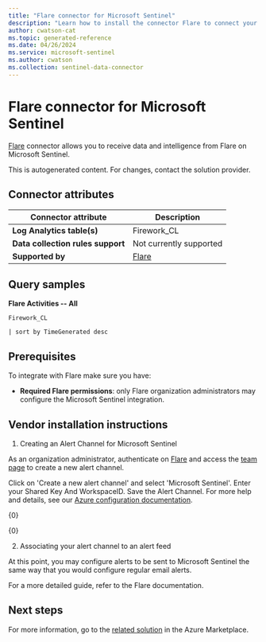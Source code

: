 ```yaml
---
title: "Flare connector for Microsoft Sentinel"
description: "Learn how to install the connector Flare to connect your data source to Microsoft Sentinel."
author: cwatson-cat
ms.topic: generated-reference
ms.date: 04/26/2024
ms.service: microsoft-sentinel
ms.author: cwatson
ms.collection: sentinel-data-connector
---
```


# Flare connector for Microsoft Sentinel

[Flare](https://flare.systems/platform/) connector allows you to receive data and intelligence from Flare on Microsoft Sentinel.

This is autogenerated content. For changes, contact the solution provider.

## Connector attributes

| Connector attribute | Description |
| --- | --- |
| **Log Analytics table(s)** | Firework_CL<br/> |
| **Data collection rules support** | Not currently supported |
| **Supported by** | [Flare](https://flare.io/) |

## Query samples

**Flare Activities -- All**

   ```kusto
Firework_CL
 
   | sort by TimeGenerated desc
   ```



## Prerequisites

To integrate with Flare make sure you have: 

- **Required Flare permissions**: only Flare organization administrators may configure the Microsoft Sentinel integration.


## Vendor installation instructions

1. Creating an Alert Channel for Microsoft Sentinel


As an organization administrator, authenticate on [Flare](https://app.flare.systems) and access the [team page](https://app.flare.systems#/team) to create a new alert channel.


Click on 'Create a new alert channel' and select 'Microsoft Sentinel'. Enter your Shared Key And WorkspaceID. Save the Alert Channel. 
 For more help and details, see our [Azure configuration documentation](/azure/sentinel/connect-data-sources).


   {0}


   {0} 

2. Associating your alert channel to an alert feed


At this point, you may configure alerts to be sent to Microsoft Sentinel the same way that you would configure regular email alerts.


For a more detailed guide, refer to the Flare documentation.



## Next steps

For more information, go to the [related solution](https://azuremarketplace.microsoft.com/en-us/marketplace/apps/flaresystmesinc1617114736428.flare-systems-firework-sentinel?tab=Overview) in the Azure Marketplace.
